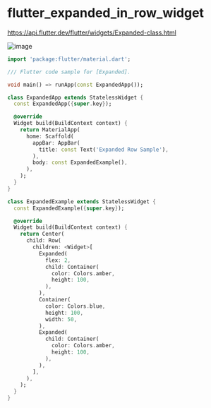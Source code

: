 # flutter_expanded_in_row_widget

https://api.flutter.dev/flutter/widgets/Expanded-class.html

![image](https://github.com/luiscoco/flutter_expanded_in_row_widget/assets/32194879/ce409dac-f2b0-46fe-84de-ae1e30f6f522)

```dart
import 'package:flutter/material.dart';

/// Flutter code sample for [Expanded].

void main() => runApp(const ExpandedApp());

class ExpandedApp extends StatelessWidget {
  const ExpandedApp({super.key});

  @override
  Widget build(BuildContext context) {
    return MaterialApp(
      home: Scaffold(
        appBar: AppBar(
          title: const Text('Expanded Row Sample'),
        ),
        body: const ExpandedExample(),
      ),
    );
  }
}

class ExpandedExample extends StatelessWidget {
  const ExpandedExample({super.key});

  @override
  Widget build(BuildContext context) {
    return Center(
      child: Row(
        children: <Widget>[
          Expanded(
            flex: 2,
            child: Container(
              color: Colors.amber,
              height: 100,
            ),
          ),
          Container(
            color: Colors.blue,
            height: 100,
            width: 50,
          ),
          Expanded(
            child: Container(
              color: Colors.amber,
              height: 100,
            ),
          ),
        ],
      ),
    );
  }
}
```
